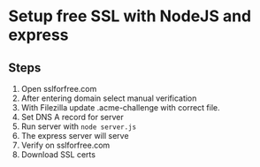 # Setup free SSL with NodeJS and express

## Steps
1. Open sslforfree.com
2. After entering domain select manual verification 
3. With Filezilla update .acme-challenge with correct file. 
4. Set DNS A record for server
5. Run server with ```node server.js```
6. The express server will serve 
7. Verify on sslforfree.com
8. Download SSL certs
